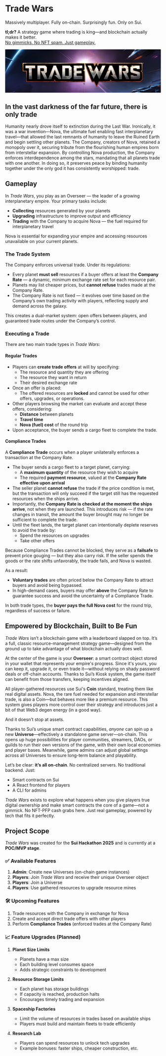 # Trade Wars  
Massively multiplayer. Fully on-chain. Surprisingly fun. Only on Sui.

**tl;dr?** A strategy game where trading is king—and blockchain actually makes it better.  
[No gimmicks. No NFT spam. Just gameplay.](#empowered-by-blockchain-built-to-be-fun)

![Cargo Ship](web/public/tradewars.png)

## In the vast darkness of the far future, there is only trade  
Humanity nearly drove itself to extinction during the Last War. Ironically, it was a war invention—Nova, the ultimate fuel enabling fast interplanetary travel—that allowed the last remnants of humanity to leave the Ruined Earth and begin settling other planets. The Company, creators of Nova, retained a monopoly over it, securing tribute from the flourishing human empires born from interstellar expansion. By controlling Nova production, the Company enforces interdependence among the stars, mandating that all planets trade with one another. In doing so, it preserves peace by binding humanity together under the only god it has consistently worshipped: trade.

## Gameplay

In *Trade Wars*, you play as an Overseer — the leader of a growing interplanetary empire. Your primary tasks include:

- **Collecting** resources generated by your planets  
- **Upgrading** infrastructure to improve output and efficiency  
- **Trading** with the Company to acquire Nova — the fuel required for interplanetary travel  

Nova is essential for expanding your empire and accessing resources unavailable on your current planets.

### The Trade System

The Company enforces universal trade. Under its regulations:

- Every planet **must sell** resources if a buyer offers at least the **Company Rate** — a dynamic, minimum exchange rate set for each resource pair.  
- Planets may list cheaper prices, but **cannot refuse** trades made at the Company Rate.  
- The Company Rate is not fixed — it evolves over time based on the Company’s own trading activity with players, reflecting supply and demand across the galaxy.

This creates a dual-market system: open offers between players, and guaranteed trade routes under the Company’s control.

### Executing a Trade

There are two main trade types in *Trade Wars*:

#### Regular Trades

- Players can **create trade offers** at will by specifying:
  - The resource and quantity they are offering  
  - The resource they want in return  
  - Their desired exchange rate  
- Once an offer is placed:
  - The offered resources are **locked** and cannot be used for other offers, upgrades, or operations.  
- Other players browsing the market can evaluate and accept these offers, considering:
  - **Distance** between planets  
  - **Travel time**  
  - **Nova (fuel) cost** of the round trip  
- Upon acceptance, the buyer sends a cargo fleet to complete the trade.

#### Compliance Trades

A **Compliance Trade** occurs when a player unilaterally enforces a transaction at the Company Rate.

- The buyer sends a cargo fleet to a target planet, carrying:
  - A **maximum quantity** of the resource they wish to acquire  
  - The required **payment resource**, valued at the **Company Rate effective upon arrival**  
- The seller planet **cannot refuse** the trade if the price condition is met, but the transaction will only succeed if the target still has the requested resources when the ships arrive.  
- Importantly, the **Company Rate is checked at the moment the ships arrive**, not when they are launched. This introduces risk — if the rate changes in transit, the amount the buyer brought may no longer be sufficient to complete the trade.  
- Until the fleet lands, the target planet can intentionally deplete reserves to avoid the trade by:
  - Spend the resources on upgrades
  - Take other offers

Because Compliance Trades cannot be blocked, they serve as a **failsafe** to prevent price gouging — but they also carry risk. If the seller spends the goods or the rate shifts unfavorably, the trade fails, and Nova is wasted.

As a result:

- **Voluntary trades** are often priced below the Company Rate to attract buyers and avoid being bypassed.  
- In high-demand cases, buyers may offer **above** the Company Rate to guarantee success and avoid the uncertainty of a Compliance Trade.

In both trade types, the **buyer pays the full Nova cost** for the round trip, regardless of success or failure.

## Empowered by Blockchain, Built to Be Fun

*Trade Wars* isn’t a blockchain game with a leaderboard slapped on top. It’s a full, classic resource-management strategy game—designed from the ground up to take advantage of what blockchain actually does well.

At the center of the game is your **Overseer**: a smart contract object stored in your wallet that represents your empire's progress. Since it's yours, you can keep it, upgrade it, or even trade it—without relying on shady password deals or off-chain accounts. Thanks to Sui’s Kiosk system, the game itself can benefit from those transfers, keeping incentives aligned.

All player-gathered resources use Sui's **Coin** standard, treating them like real digital assets. Nova, the rare fuel needed for expansion and interstellar trade, is also a Coin—but behaves more like a premium resource. This system gives players more control over their strategy and introduces just a bit of that Web3 degen energy (in a good way).

And it doesn’t stop at assets.

Thanks to Sui’s unique smart contract capabilities, *anyone* can spin up a new **Universe**—effectively a standalone game server—on-chain. This opens up huge possibilities for player communities, streamers, DAOs, or guilds to run their own versions of the game, with their own local economies and player bases. Meanwhile, game admins can adjust global settings across all Universes to ensure long-term balance and playability.

Let’s be clear: **it’s all on-chain**. No centralized servers. No traditional backend. Just:

- Smart contracts on Sui  
- A React frontend for players  
- A CLI for admins  

*Trade Wars* exists to explore what happens when you give players true digital ownership and make smart contracts the core of a game—not a gimmick. No NFT-PFP cash grabs here. Just real gameplay, powered by tech that fits it perfectly.

## Project Scope

*Trade Wars* was created for the **Sui Hackathon 2025** and is currently at a **POC/MVP stage**.

### ✅ Available Features

1. **Admin**: Create new Universes (on-chain game instances)  
2. **Players**: Join *Trade Wars* and receive their unique Overseer object  
3. **Players**: Join a Universe  
4. **Players**: Use gathered resources to upgrade resource mines

### 🛠 Upcoming Features

1. Trade resources with the Company in exchange for Nova  
2. Create and accept direct trade offers with other players  
3. Perform **Compliance Trades** (enforced trades at the Company Rate)

### 📈 Feature Upgrades (Planned)

1. **Planet Size Limits**  
   - Planets have a max size  
   - Each building level consumes space  
   - Adds strategic constraints to development

2. **Resource Storage Limits**  
   - Each planet has storage buildings  
   - If capacity is reached, production halts  
   - Encourages timely trading and expansion

3. **Spaceship Factories**  
   - Limit the volume of resources in trades based on available ships  
   - Players must build and maintain fleets to trade efficiently

4. **Research Lab**  
   - Players can spend resources to unlock tech upgrades  
   - Example bonuses: faster ships, cheaper construction, etc.
